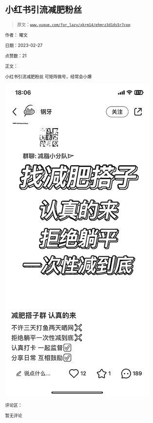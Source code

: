 # 小红书引流减肥粉丝

> 原文：[`www.yuque.com/for_lazy/xkrm14/ehmrz3d1ds5r7cpp`](https://www.yuque.com/for_lazy/xkrm14/ehmrz3d1ds5r7cpp)

作者： 曜文 

日期：2023-02-27 

点赞数：21 

正文： 

小红书引流减肥粉丝 可矩阵做号，经常会小爆 

![](img/2247d4a8526943e6de8da7d673fcdbdf.png)  

评论区： 

暂无评论 


